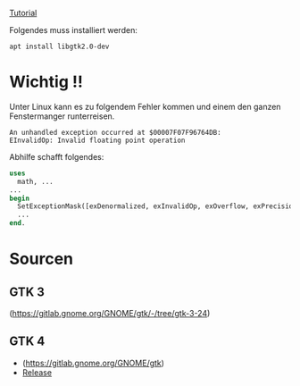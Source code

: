 [Tutorial](https://lazyfoo.net/SDL_tutorials/)

Folgendes muss installiert werden:
```
apt install libgtk2.0-dev
```

# Wichtig !!
Unter Linux kann es zu folgendem Fehler kommen und einem den ganzen Fenstermanger runterreisen.


```
An unhandled exception occurred at $00007F07F96764DB:
EInvalidOp: Invalid floating point operation
```
Abhilfe schafft folgendes:
```pascal
uses
  math, ...
...
begin
  SetExceptionMask([exDenormalized, exInvalidOp, exOverflow, exPrecision, exUnderflow, exZeroDivide]);
  ...
end.
```

# Sourcen
## GTK 3
(https://gitlab.gnome.org/GNOME/gtk/-/tree/gtk-3-24)
## GTK 4
- (https://gitlab.gnome.org/GNOME/gtk)
- [Release](https://gitlab.gnome.org/GNOME/gtk/-/releases)






 
